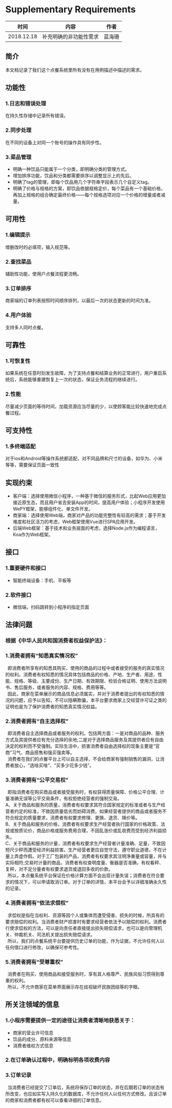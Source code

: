 # Supplementary Requirements
|    时间    |  内容  | 作者  |
| :------: | :--: | :---: |
| 2018.12.18 | 补充明确的非功能性需求  | 蓝海珊 |

## 简介
本文档记录了我们这个点餐系统里所有没有在用例描述中描述的需求。

## 功能性
### 1.日志和错误处理
在持久性存储中记录所有错误。
### 2.同步处理
在不同的设备上对同一个账号的操作具有同步性。
### 3.菜品管理
- 明确一种饮品只能属于一个分类，即明确分类的管理方式。
- 增加排序功能，饮品和分类都需要排序以调整显示上的先后。
- 明确了tag的管理，即每个饮品用几个字符串字段表示几个自定义tag。
- 明确了价格与规格的方案，即饮品依据规格定价，每个菜品有一个基础价格，再加上规格的组合确定最终价格——每个规格选项对应一个价格的增量或者减量。

## 可用性
### 1.编辑提示
增删改时的必填项，输入规范等。
### 2.查找菜品
辅助性功能，使用户点餐流程更流畅。
### 3.订单排序
商家端的订单列表按照时间顺序排列，以最后一次的状态更新的时间为准。
### 4.用户体验
支持多人同时点餐。

## 可靠性
### 1.可恢复性
如果系统在任意时刻发生故障，为了支持点餐和结算业务的正常进行，用户重启系统后，系统能够重建恢复上一次的状态，保证业务流程的继续进行。
### 2.性能
尽量减少页面的等待时间，加载资源应当尽量的少，以使顾客能比较快速地完成点餐过程。

## 可支持性
### 1.多终端适配
对于ios和Android等操作系统都适配，对不同品牌和尺寸的设备，如华为、小米等等，需要保证页面一致性

## 实现约束
- 客户端：选择使用微信小程序，一种基于微信的服务形式，比起Web应用更加接近原生态，而且用户省去安装App的时间，提高用户体验；小程序开发使用WePY框架，能够组件化、单文件开发。
- 商家端：选择使用Web端，商家对产品的功能完整性有较高的需求；基于开发难度和社区活力的考虑，Web框架使用Vue进行SPA应用开发。
- 后端Web框架：基于技术和业务层面的考虑，选择Node.js作为编程语言，Koa作为Web框架。

## 接口
### 1.重要硬件和接口
- 智能终端设备：手机、平板等
### 2.软件接口
- 微信端，扫码跳转到小程序的指定页面

## 法律问题
### 根据《中华人民共和国消费者权益保护法》：  
### 1.消费者拥有“知悉真实情况权”
&ensp;即消费者所享有的知悉其购买、使用的商品的过程中或者接受的服务的真实情况的权利。消费者有权知悉的情况具体包括商品的价格、产地、生产者、用途、性能、规格、等级、主要成份、生产日期、有效期限、检验合格证明、使用方法说明书、售后服务，或者服务的内容、规格、费用等等。  
&ensp;因此，商家在菜单展示的商品信息必须属实，并对于消费者提出的有权知悉的情况的问题，应予以告知，不可以隐瞒欺骗，本平台要求商家上交经营许可证之类的证明也是为了保护消费者的知悉真实情况权益。

### 2.消费者拥有“自主选择权”
&ensp;即消费者自主选择商品或者服务的权利。包括两方面：一是对商品的品种、服务方式及其提供者应有充分选择的余地;二是对于选择商品服务及其提供者应有自由决定的权利而不受强制。实际生活中，损害消费者自由选择权的现象主要是“官商”习气、商品搭售和强买强卖等。   
&ensp;消费者在我们的点餐平台上可以自主选择，不会给商家有强制销售的漏洞，让消费者放心，“选啥买啥”、“买多少花多少钱”。

### 3.消费者拥有“公平交易权”
&ensp;即指消费者在购买商品或者接受服务时，有权获得质量保障、价格公平合理、计量准确无误等公平交易条件，有权拒绝经营者的强制交易。  
A、关于商品和服务的质量，消费者有权要求其符合国家规定的标准或者与生产经营者约定的标准，不致因质量低劣而妨碍消费。如果经营者提供的商品或者服务不符合规定的质量要求，消费者有权要求修理、更换、退货、降价等。  
B、关于商品和服务的价格，消费者有权要求生产经营者执行国家的价格政策、法规或按质论价，商品价格或服务费用合理，不因乱涨价或乱收费而受到经济利益损失。  
C、关于商品和服务的计量，消费者有权要求生产经营者计量准确、足量，不致因短尺少秤而遭受经济利益损害。生产经营者更应自觉守法，遵守职业道德，不在计量上弄虚作假。对于工厂包装的产品，消费者有权要求其注明净重量或容量，并与实际相符;交易时计量的商品，消费者有权查明度量、衡器是否准确，有权看秤、复秤，对不足分量者有权要求退货或退回多收的价款。  
&ensp;所以，本点餐系统平台保证在价格计算方面不会出现计量失误；消费者在符合要求的情况下，可以申请取消订单。对于订单的详情，本平台会予以详细准确永久性的记录。

### 4.消费者拥有“依法求偿权”
&ensp;求偿权是指在当权利、资源等因个人或集体而遭受侵害、损失的时候，所具有的要求赔偿的权利。当消费者财产损害时有要求经营者依法予以赔偿的权利。消费者行使求偿权的方法，可以是向责任者直接提出损失赔偿请求，也可以是向管理机关、仲裁机关、司法机关提出损失赔偿请求。  
&ensp;所以，我们的点餐系统平台要提供历史订单的功能，作为证据，不允许任何人以任何借口进行修改，以确保可参考性。 
 
### 5.消费者拥有“受尊重权”
&ensp;消费者在购买、使用商品和接受服务时，享有其人格尊严、民族风俗习惯得到尊重的权利。  
&ensp;所以，不允许商家在菜单界面展示存在歧视破坏民族团结等的字眼。

## 所关注领域的信息
### 1.小程序需要提供一定的途径让消费者清晰地获悉关于：
- 商家的营业许可信息
- 饮品的成分、原料来源等信息
- 消费者维权方式信息
### 2.在订单确认过程中，明确标明各项收费内容
### 3.订单记录
&ensp;当消费者已经提交了订单后，系统将保存订单的状态，并在后期若订单的状态有所改变，也应如实写入持久化的数据库，不允许任何人以任何方式修改。且该订单的商家和消费者都有权可以查看详细的订单信息。















